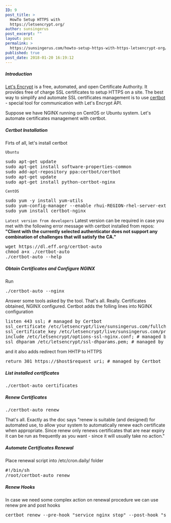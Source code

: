 ```yaml
---
ID: 9
post_title: >
  HowTo Setup HTTPS with
  https://letsencrypt.org/
author: sunsingerus
post_excerpt: ""
layout: post
permalink: >
  https://sunsingerus.com/howto-setup-https-with-https-letsencrypt-org/
published: true
post_date: 2018-01-20 16:19:12
---
```

<h5>Introduction</h5>

<a href="https://letsencrypt.org/" rel="noopener" target="_blank">Let's Encrypt</a> is a free, automated, and open Certificate Authority. It provides free of charge SSL certificates to setup HTTPS on a site.
The best way to simplify and automate SSL certificates management is to use <a href="https://certbot.eff.org/" rel="noopener" target="_blank">certbot</a> - special tool for communication with Let's Encrypt API.

Suppose we have NGINX running on CentOS or Ubuntu system. Let's automate certificates management with certbot.

<h5>Certbot Installation</h5>
Firts of all, let's install certbot

<code>Ubuntu</code>
<pre>
sudo apt-get update
sudo apt-get install software-properties-common
sudo add-apt-repository ppa:certbot/certbot
sudo apt-get update
sudo apt-get install python-certbot-nginx 
</pre>

<code>CentOS</code>
<pre>
sudo yum -y install yum-utils
sudo yum-config-manager --enable rhui-REGION-rhel-server-extras rhui-REGION-rhel-server-optional
sudo yum install certbot-nginx
</pre>

<code>Latest version from developers</code>
Latest version can be required in case you met with the following error message with certbot installed from repos: <strong>"Client with the currently selected authenticator does not support any combination of challenges that will satisfy the CA."</strong>
<pre>
wget https://dl.eff.org/certbot-auto
chmod a+x ./certbot-auto
./certbot-auto --help
</pre>

<h5>Obtain Certificates and Configure NGINX</h5>
Run
<pre>
./certbot-auto --nginx
</pre>
Answer some tools asked by the tool. That's all. Really. Certificates obtained, NGINX configured.
Certbot adds the folling lines into NGINX configuration
<pre>
listen 443 ssl; # managed by Certbot
ssl_certificate /etc/letsencrypt/live/sunsingerus.com/fullchain.pem; # managed by Certbot
ssl_certificate_key /etc/letsencrypt/live/sunsingerus.com/privkey.pem; # managed by Certbot
include /etc/letsencrypt/options-ssl-nginx.conf; # managed by Certbot
ssl_dhparam /etc/letsencrypt/ssl-dhparams.pem; # managed by Certbot
</pre>
and it also adds redirect from HHTP to HTTPS
<pre>
return 301 https://$host$request_uri; # managed by Certbot
</pre>

<h5>List installed certificates</h5>
<pre>
./certbot-auto certificates
</pre>

<h5>Renew Certificates</h5>
<pre>
./certbot-auto renew
</pre>
That's all. Exactly as the doc says "renew is suitable (and designed) for automated use, to allow your system to automatically renew each certificate when appropriate. Since renew only renews certificates that are near expiry it can be run as frequently as you want - since it will usually take no action."

<h5>Automate Certificates Renewal</h5>

Place renewal script into <core>/etc/cron.daily/</code> folder
<pre>
#!/bin/sh
/root/certbot-auto renew
</pre>

<h5>Renew Hooks</h5>
In case we need some complex action on renewal procedure we can use renew pre and post hooks
<pre>
certbot renew --pre-hook "service nginx stop" --post-hook "service nginx start"
</pre>